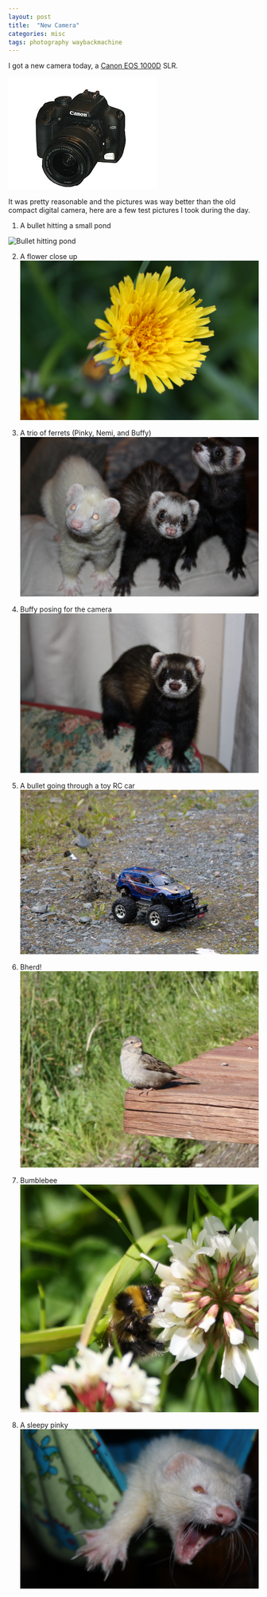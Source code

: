 ```yaml
---
layout: post
title:  "New Camera"
categories: misc
tags: photography waybackmachine
---
```


I got a new camera today, a [Canon EOS 1000D](http://en.wikipedia.org/wiki/Canon_EOS_1000D) SLR.

![Canon EOS 1000D](/images/2009-canon.jpg)

It was pretty reasonable and  the pictures was way better than the old compact digital camera, here are a few test pictures I took during the day.

1) A bullet hitting a small pond

![Bullet hitting pond](/images/2009-bullet-water.jpg)

2) A flower close up
![flower macro](/images/2009-flower.jpg)

3) A trio of ferrets (Pinky, Nemi, and Buffy)
![three ferrets](/images/2009-ferrets.jpg)

4) Buffy posing for the camera
![ferret](/images/2009-buffy.jpg)

5) A bullet going through a toy RC car
![rc car diveby](/images/2009-bullet-car.jpg)

6) Bherd!
![bird](/images/2009-bird.jpg)

7) Bumblebee
![bumblebee](/images/2009-bumblebee.jpg)

8) A sleepy pinky
![ferret yawning](/images/2009-pinky.jpg)

